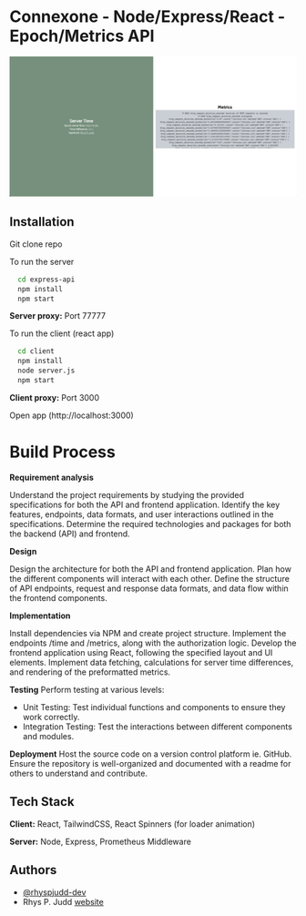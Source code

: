 
# Connexone - Node/Express/React - Epoch/Metrics API

![App Screenshot](screenshot.png)

## Installation

Git clone repo

To run the server

```bash
  cd express-api
  npm install
  npm start
```
**Server proxy:** Port 77777

To run the client (react app)

```bash
  cd client
  npm install
  node server.js
  npm start
```
**Client proxy:** Port 3000

Open app (http://localhost:3000)
     
# Build Process

**Requirement analysis**

Understand the project requirements by studying the provided specifications for both the API and frontend application. Identify the key features, endpoints, data formats, and user interactions outlined in the specifications. Determine the required technologies and packages for both the backend (API) and frontend.

**Design**

Design the architecture for both the API and frontend application. Plan how the different components will interact with each other. Define the structure of API endpoints, request and response data formats, and data flow within the frontend components.

**Implementation**

Install dependencies via NPM and create project structure. Implement the endpoints /time and /metrics, along with the authorization logic. Develop the frontend application using React, following the specified layout and UI elements. Implement data fetching, calculations for server time differences, and rendering of the preformatted metrics.

**Testing**
Perform testing at various levels:

- Unit Testing: Test individual functions and components to ensure they work correctly.
- Integration Testing: Test the interactions between different components and modules.

**Deployment**
Host the source code on a version control platform ie. GitHub. Ensure the repository is well-organized and documented with a readme for others to understand and contribute. 

## Tech Stack

**Client:** React, TailwindCSS, React Spinners (for loader animation)

**Server:** Node, Express, Prometheus Middleware

## Authors

- [@rhyspjudd-dev](https://github.com/rhyspjudd-dev)
- Rhys P. Judd [website](https://rpj-dev.netlify.app/)

